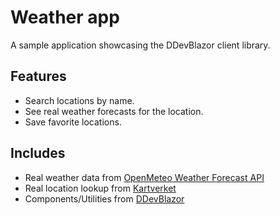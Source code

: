 # Weather app
A sample application showcasing the DDevBlazor client library.

## Features
- Search locations by name.
- See real weather forecasts for the location.
- Save favorite locations.

## Includes
- Real weather data from [OpenMeteo Weather Forecast API](https://open-meteo.com/en/docs)
- Real location lookup from [Kartverket](https://ws.geonorge.no/stedsnavn/v1/#/)
- Components/Utilities from	[DDevBlazor](https://github.com/dyroydev/DDev.Blazor)